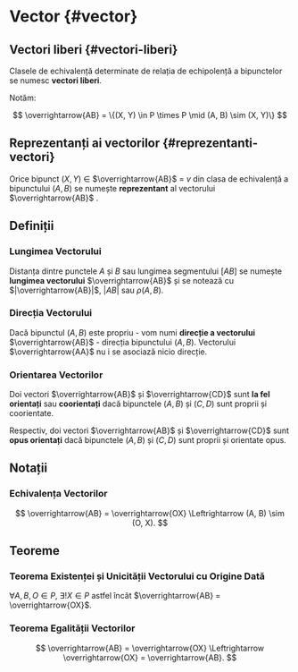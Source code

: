 <script setup lang="ts">
import Reprezentant from './components/Reprezentant.vue'
</script>

# Vector {#vector}

## Vectori liberi {#vectori-liberi}

Clasele de echivalență determinate de relația de echipolență a bipunctelor se numesc **vectori liberi**.

Notăm:

$$
\overrightarrow{AB} = \{(X, Y) \in P \times P \mid (A, B) \sim (X, Y)\}
$$

## Reprezentanți ai vectorilor {#reprezentanti-vectori}

Orice bipunct
<span class="clickable-graph" data-id="xy-segment" data-repr>$(X, Y)$</span>
$\in$
<span class="clickable-graph" data-id="ab-segment" data-repr>$\overrightarrow{AB}$</span>
$=$
<span class="clickable-graph" data-id="ab-segment" data-repr>$v$</span>
din clasa de echivalență a bipunctului
<span class="clickable-graph" data-id="ab-segment" data-repr>$(A, B)$</span>
se numește **reprezentant** al vectorului
<span class="clickable-graph" data-id="ab-segment" data-repr>$\overrightarrow{AB}$</span>
.

<Reprezentant dataSuffix="repr" />

## Definiții

### Lungimea Vectorului

Distanța dintre punctele $A$ și $B$ sau lungimea segmentului $[AB]$ se numește **lungimea vectorului** $\overrightarrow{AB}$ și se notează cu $|\overrightarrow{AB}|$, $|AB|$ sau $\rho(A, B)$.

### Direcția Vectorului

Dacă bipunctul $(A, B)$ este propriu - vom numi **direcție a vectorului** $\overrightarrow{AB}$ - direcția bipunctului $(A, B)$. Vectorului $\overrightarrow{AA}$ nu i se asociază nicio direcție.

### Orientarea Vectorilor

Doi vectori $\overrightarrow{AB}$ și $\overrightarrow{CD}$ sunt **la fel orientați** sau **coorientați** dacă bipunctele $(A, B)$ și $(C, D)$ sunt proprii și coorientate.

Respectiv, doi vectori $\overrightarrow{AB}$ și $\overrightarrow{CD}$ sunt **opus orientați** dacă bipunctele $(A, B)$ și $(C, D)$ sunt proprii și orientate opus.

## Notații

### Echivalența Vectorilor

$$
\overrightarrow{AB} = \overrightarrow{OX} \Leftrightarrow (A, B) \sim (O, X).
$$

## Teoreme

### Teorema Existenței și Unicității Vectorului cu Origine Dată

$\forall A, B, O \in P$, $\exists!X \in P$ astfel încât $\overrightarrow{AB} = \overrightarrow{OX}$.

### Teorema Egalității Vectorilor

$$
\overrightarrow{AB} = \overrightarrow{OX} \Leftrightarrow \overrightarrow{OX} = \overrightarrow{AB}.
$$

